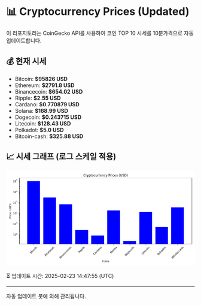 
# 📊 Cryptocurrency Prices (Updated)

이 리포지토리는 CoinGecko API를 사용하여 코인 TOP 10 시세를 10분가격으로 자동 업데이트합니다.

## 💰 현재 시세
- Bitcoin: **$95826 USD**
- Ethereum: **$2791.8 USD**
- Binancecoin: **$654.02 USD**
- Ripple: **$2.55 USD**
- Cardano: **$0.770879 USD**
- Solana: **$168.99 USD**
- Dogecoin: **$0.243715 USD**
- Litecoin: **$128.43 USD**
- Polkadot: **$5.0 USD**
- Bitcoin-cash: **$325.88 USD**

## 📈 시세 그래프 (로그 스케일 적용)
![Crypto Prices](crypto_prices.png)

⏳ 업데이트 시간: 2025-02-23 14:47:55 (UTC)

---
자동 업데이트 봇에 의해 관리됩니다.
